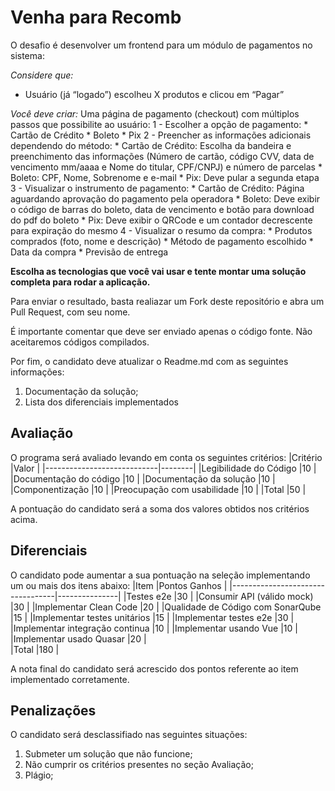 # Venha para Recomb

O desafio é desenvolver um frontend para um módulo de pagamentos no sistema:

*Considere que:*
- Usuário (já “logado”) escolheu X produtos e clicou em “Pagar”

*Você deve criar:*
Uma página de pagamento (checkout) com múltiplos passos 
que possibilite ao usuário:
1 - Escolher a opção de pagamento:
	* Cartão de Crédito
	* Boleto
	* Pix
2 - Preencher as informações adicionais dependendo do método:
	* Cartão de Crédito: Escolha da bandeira e preenchimento das informações (Número de cartão, código CVV, data de vencimento mm/aaaa e Nome do titular, CPF/CNPJ) e número de parcelas
	* Boleto: CPF, Nome, Sobrenome e e-mail
	* Pix: Deve pular a segunda etapa
3 - Visualizar o instrumento de pagamento:
	* Cartão de Crédito: Página aguardando aprovação do pagamento pela operadora
	* Boleto: Deve exibir o código de barras do boleto, data de vencimento e botão para download do pdf do boleto
	* Pix: Deve exibir o QRCode e um contador decrescente para expiração do mesmo
4 - Visualizar o resumo da compra:
	* Produtos comprados (foto, nome e descrição)
	* Método de pagamento escolhido
	* Data da compra
	* Previsão de entrega

**Escolha as tecnologias que você vai usar e tente montar uma solução completa para rodar a aplicação.**

Para enviar o resultado, basta realiazar um Fork deste repositório e abra um Pull Request, com seu nome.

É importante comentar que deve ser enviado apenas o código fonte. Não aceitaremos códigos compilados.

Por fim, o candidato deve atualizar o Readme.md com as seguintes informações:
  
 1) Documentação da solução;
 2) Lista dos diferenciais implementados

## Avaliação

O programa será avaliado levando em conta os seguintes critérios:
|Critério                    |Valor   |
|----------------------------|--------|
|Legibilidade do Código 	   |10      |
|Documentação do código 	   |10      |
|Documentação da solução 	   |10      |
|Componentização             |10      |
|Preocupação com usabilidade |10      |
|Total 	                     |50      |

A pontuação do candidato será a soma dos valores obtidos nos critérios acima.

## Diferenciais

O candidato pode aumentar a sua pontuação na seleção implementando um ou mais dos itens abaixo:
|Item                              |Pontos Ganhos  |
|----------------------------------|---------------|
|Testes e2e                        |30             |
|Consumir API (válido mock)        |30             |
|Implementar Clean Code 	         |20             |
|Qualidade de Código com SonarQube |15             |
|Implementar testes unitários 	   |15             |
|Implementar testes e2e            |30             |
|Implementar integração continua   |10             |
|Implementar usando Vue            |10             |
|Implementar usado Quasar          |20             |  
|Total                             |180            |

A nota final do candidato será acrescido dos pontos referente ao item implementado corretamente.

## Penalizações

O candidato será desclassifiado nas seguintes situações:

1) Submeter um solução que não funcione;
2) Não cumprir os critérios presentes no seção Avaliação;
3) Plágio;
